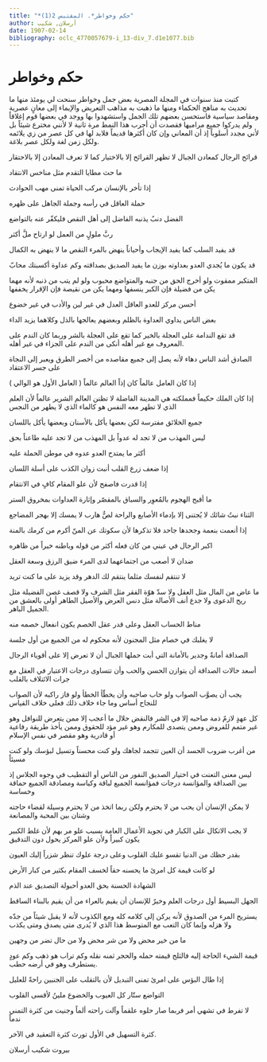 ```yaml
---
title: "*حكم وخواطر*. المقتبس 2(1)"
author: أرسلان, شكيب
date: 1907-02-14
bibliography: oclc_4770057679-i_13-div_7.d1e1077.bib
---
```




#  حكم وخواطر 


 كتبت منذ سنوات في  المجلة المصرية  بعض جمل وخواطر سنحت لي يومئذ منها ما تحديث به مناهج الحكماء ومنها ما ذهبت به مذاهب التعريض والإيماء إلى معانٍ عصرية ومقاصد سياسية فاستحسن بعضهم تلك الجمل واستشهدوا بها ووجد في بعضها قوم إغلاقاً ولم يدركوا جميع مراميها فقصدت أن أجرب هذا النمط مرة ثانية لا لأنني مخترع شيئاً بل لأني مجدد أسلوباً إذ أن المعاني وإن كان أكثرها قديماً فلابد لها في كل عصر من زي يلائمه ولكل زمن لغة ولكل عصر بلاغة. 

 قرائح الرجال كمعادن الجبال لا تظهر القرائح إلا بالاختيار كما لا تعرف المعادن إلا بالاحتقار 

 ما حث مطايا التقدم مثل مناخس الانتقاد 

 إذا تأخر بالإنسان مركب الحياة تمنى مهب الحوادث 

 حملة العاقل في رأسه وجملة الجاهل على ظهره 

 الفضل دنبٌ يذنبه الفاضل إلى أهل النقص فليكفّر عنه بالتواضع 

 ربَّ ملولٍ من العمل لو ارتاح ملَّ أكثر 

 قد يفيد السلب كما يفيد الإيجاب وأحياناً ينهض بالمرء النقص ما لا ينهض به الكمال 

 قد يكون ما يُجدي العدو بعداوته بوزن ما يفيد الصديق بصداقته وكم عداوة أكسبتك محابّ 

 المتكبر ممقوت ولو أخرج الحق من جنبه والمتواضع محبوب ولو لم يتب من ذنبه لأنه مهما يكن من فضيلة فإن الكبر ينسفها ومهما يكن من نقيصة فإن الإقرار يخففها 

 أحسن مركز للعدو العاقل العدل في غير لين والأدب في غير خضوع 

 بعض الناس يداوي العداوة بالظلم وبعضهم يعالجها بالذل وكلاهما يزيد الداء  

 قد تقع الندامة على العجلة بالخير كما تقع على العجلة بالشر وربما كان الندم على المعروف مع غير أهله أنكى من الندم على الجزاء في غير أهله. 

 الصادق أشد الناس دهاء لأنه يصل إلى جميع مقاصده من أخصر الطرق ويعبر إلى النجاة على جسر الاعتقاد 

 إذا كان العامل عالماً كان إذاً العالم عالماً ( العامل الأول هو الوالي )

 إذا كان الملك حكيماً فمملكته هي المدينة الفاضلة   لا تظنن العالم الشرير عالماً لأن العلم الذي لا تطهر معه النفس هو كالماء الذي لا يطهر من النجس 

 جميع الخلائق مفترسة لكن بعضها يأكل بالأسنان وبعضها يأكل باللسان 

 ليس المهذب من لا تجد له عدواً بل المهذب من لا تجد عليه طاعناً بحق 

 أكثر ما يمتدح العدو عدوه في موطن الحملة عليه 

 إذا ضعف زرع القلب أنبت زوان الكذب على أسلة اللسان 

 إذا قدرت فاصفح لأن علو المقام كافٍ في الانتقام 

 ما أقبح الهجوم بالمُعوِر والسباق بالمقصّر وإثارة العداوات بمخروق الستر 

 الثناء نبتُ شائك لا يُجتنى إلا بإدماء الأصابع والراحة لصٌّ هارب لا يمسك إلا بهجر المضاجع 

 إذا أنعمت بنعمة وجحدها جاحد فلا تذكرها لأن سكوتك عن المنّ أكرم من كرمك بالمنة 

 اكبر الرجال في عيني من كان فعله أكثر من قوله وباطنه خيراً من ظاهره 

 ضدان لا أصعب من اجتماعهما لدى المرء ضيق الرزق وسعة العقل 

 لا تنتقم لنفسك مثلما ينتقم لك الدهر وقد يزيد على ما كنت تريد 

 ما عاض من المال مثل العقل ولا سدّ هوّة الفقر مثل الشرف ولا قصف غصن   الفضيلة مثل ريح الدعوى ولا جدع أنف الأصالة مثل دنس العرض والأصيل الطاهر أولى بالعشق من الجميل الباهر. 

 مناط الحساب العقل وعلى قدر عقل الخصم يكون انفعال خصمه منه 

 لا يغلبك في خصام مثل المجنون لأنه محكوم له من الجميع من أول جلسة 

 الصداقة أمانةٌ وجدير بالأمانة التي أبت حملها الجبال أن لا تعرض إلا على أقوياء الرجال 

 أسعد حالات الصداقة أن يتوازن الحسن والحب وأن تتساوى درجات الاعتبار في العقل مع جرات الائتلاف بالقلب 

 يجب أن يصوَّب الصواب ولو خاب صاحبه وأن يخطّأ الخطأ ولو فاز راكبه لأن الصواب للنجاح أساس وما جاء خلاف ذلك فعلى خلاف القياس 

 كل عهدٍ لازمٌ ذمة صاحبه إلا في الشر فالنقض حلال   ما أعجب إلا ممن يتعرض للنوافل وهو غير متمم للفروض وممن يتصدى للمكارم وهو غير مؤد للحقوق وممن يأخذ طريقة رفاعية أو قادرية وهو مقصر في نفس الإسلام 

 من أغرب ضروب الحسد أن العين تتجمد لجاهك ولو كنت محسناً وتسيل لبؤسك ولو كنت مسيئاً 

 ليس معنى التعنت في اختيار الصديق النفور من الناس أو التقطيب في وجوه الجلاس إذ بين الصداقة والمؤانسة درجات فمؤانسة الجميع لباقة وكياسة ومصادقة الجميع حماقة وخساسة 

 لا يمكن الإنسان أن يحب من لا يحترم ولكن ربما اتخذ من لا يحترم وسيلة لقضاء حاجته وشتان بين المحبة والمصانعة 

 لا يجب الاتكال على الكبار في تجويد الأعمال العامة بسبب علو مر بهم لأن غلط الكبير يكون كبيراً ولأن علو المركز يحول دون التدقيق 

 بقدر حظك من الدنيا تقسو عليك القلوب وعلى درجة علوك تنظر شزراً إليك العيون  

 لو كانت قيمة كل امرئ ما يحسنه حقاً لخسف المقام بكثير من كبار الأرض 

 الشهادة الحسنة بحق العدو أحبولة التصديق عند الذم 

 الجهل البسيط أول درجات العلم وخيرٌ للإنسان أن يقيم بالعراء من أن يقيم بالبناء الساقط 

 يستريح المرء من الصدوق لأنه يركن إلى كلامه كله ومع الكذوب لأنه لا يقبل شيئاً من جدّه ولا هزله وإنما كان التعب مع المتوسط هذا الذي لا يُدرى متى يصدق ومتى يكذب 

 ما من خير محض ولا من شر محض ولا من حال تضر من وجهين 

 قيمة الشيء الحاجة إليه فالثلج قيمته حمله والحجر ثمنه نقله وكم تراب هو ذهب وكم عودٍ يستطرف وهو في أرضه حطب. 

 إذا طال البؤس على امرئ تمنى التبديل لأن بالتقلب على الجنبين راحةً للعليل 

 التواضع ستّار كل العيوب والخضوع ملينُ لأقسى القلوب 

 لا تفرط في تشهي أمر فربما صار حلوه علقماً وآلت راحته ألماً وجنيت من كثرة التمني ندماً 

 كثرة التسهيل في الأول تورث كثرة التعقيد في الآخر. 
 
 بيروت  شكيب  أرسلان 
